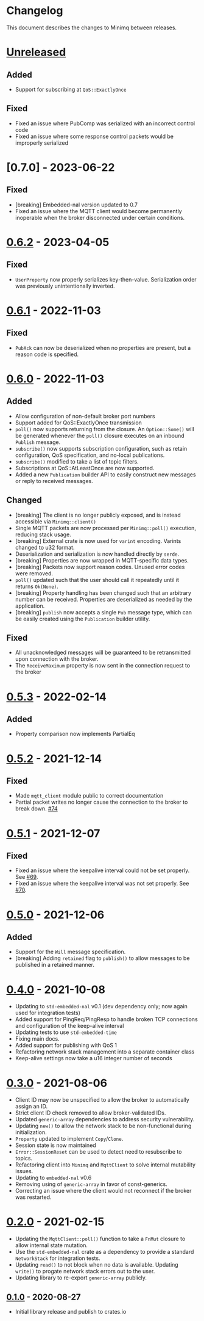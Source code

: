 # Changelog

This document describes the changes to Minimq between releases.

# [Unreleased]

## Added
* Support for subscribing at `QoS::ExactlyOnce`

## Fixed
* Fixed an issue where PubComp was serialized with an incorrect control code
* Fixed an issue where some response control packets would be improperly serialized


# [0.7.0] - 2023-06-22

## Fixed
* [breaking] Embedded-nal version updated to 0.7
* Fixed an issue where the MQTT client would become permanently inoperable when the broker
  disconnected under certain conditions.

# [0.6.2] - 2023-04-05

## Fixed
* `UserProperty` now properly serializes key-then-value. Serialization order was previously
  unintentionally inverted.

# [0.6.1] - 2022-11-03

## Fixed
* `PubAck` can now be deserialized when no properties are present, but a reason code is specified.

# [0.6.0] - 2022-11-03

## Added
* Allow configuration of non-default broker port numbers
* Support added for QoS::ExactlyOnce transmission
* `poll()` now supports returning from the closure. An `Option::Some()` will be generated whenever
  the `poll()` closure executes on an inbound `Publish` message.
* `subscribe()` now supports subscription configuration, such as retain configuration, QoS
  specification, and no-local publications.
* `subscribe()` modified to take a list of topic filters.
* Subscriptions at QoS::AtLeastOnce are now supported.
* Added a new `Publication` builder API to easily construct new messages or reply to received
  messages.

## Changed
* [breaking] The client is no longer publicly exposed, and is instead accessible via `Minimq::client()`
* Single MQTT packets are now processed per `Minimq::poll()` execution, reducing stack usage.
* [breaking] External crate is now used for `varint` encoding. Varints changed to u32 format.
* Deserialization and serialization is now handled directly by `serde`.
* [breaking] Properties are now wrapped in MQTT-specific data types.
* [breaking] Packets now support reason codes. Unused error codes were removed.
* `poll()` updated such that the user should call it repeatedly until it returns `Ok(None)`.
* [breaking] Property handling has been changed such that an arbitrary number can be received.
  Properties are deserialized as needed by the application.
* [breaking] `publish` now accepts a single `Pub` message type, which can be easily created using
  the `Publication` builder utility.

## Fixed
* All unacknowledged messages will be guaranteed to be retransmitted upon connection with the
broker.
* The `ReceiveMaximum` property is now sent in the connection request to the broker

# [0.5.3] - 2022-02-14

## Added
* Property comparison now implements PartialEq

# [0.5.2] - 2021-12-14

## Fixed
* Made `mqtt_client` module public to correct documentation
* Partial packet writes no longer cause the connection to the broker to break down.
  [#74](https://github.com/quartiq/minimq/issues/74)

# [0.5.1] - 2021-12-07

## Fixed
* Fixed an issue where the keepalive interval could not be set properly. See
  [#69](https://github.com/quartiq/minimq/issues/69).
* Fixed an issue where the keepalive interval was not set properly. See
  [#70](https://github.com/quartiq/minimq/issues/70).

# [0.5.0] - 2021-12-06

## Added
* Support for the `Will` message specification.
* [breaking] Adding `retained` flag to `publish()` to allow messages to be published in a retained
  manner.

# [0.4.0] - 2021-10-08

* Updating to `std-embedded-nal` v0.1 (dev dependency only; now again used for integration tests)
* Added support for PingReq/PingResp to handle broken TCP connections and configuration of the
keep-alive interval
* Updating tests to use `std-embedded-time`
* Fixing main docs.
* Added support for publishing with QoS 1
* Refactoring network stack management into a separate container class
* Keep-alive settings now take a u16 integer number of seconds

# [0.3.0] - 2021-08-06

* Client ID may now be unspecified to allow the broker to automatically assign an ID.
* Strict client ID check removed to allow broker-validated IDs.
* Updated `generic-array` dependencies to address security vulnerability.
* Updating `new()` to allow the network stack to be non-functional during initialization.
* `Property` updated to implement `Copy`/`Clone`.
* Session state is now maintained
* `Error::SessionReset` can be used to detect need to resubscribe to topics.
* Refactoring client into `Minimq` and `MqttClient` to solve internal mutability issues.
* Updating to `embedded-nal` v0.6
* Removing using of `generic-array` in favor of const-generics.
* Correcting an issue where the client would not reconnect if the broker was restarted.

# [0.2.0] - 2021-02-15

* Updating the `MqttClient::poll()` function to take a `FnMut` closure to allow internal state
  mutation.
* Use the `std-embedded-nal` crate as a dependency to provide a standard `NetworkStack` for
  integration tests.
* Updating `read()` to not block when no data is available. Updating `write()` to progate network
  stack errors out to the user.
* Updating library to re-export `generic-array` publicly.

## [0.1.0] - 2020-08-27

* Initial library release and publish to crates.io

[Unreleased]: https://github.com/quartiq/minimq/compare/0.7.0...HEAD
[0.6.2]: https://github.com/quartiq/minimq/releases/tag/0.7.0
[0.6.2]: https://github.com/quartiq/minimq/releases/tag/0.6.2
[0.6.1]: https://github.com/quartiq/minimq/releases/tag/0.6.1
[0.6.0]: https://github.com/quartiq/minimq/releases/tag/0.6.0
[0.5.3]: https://github.com/quartiq/minimq/releases/tag/0.5.3
[0.5.2]: https://github.com/quartiq/minimq/releases/tag/0.5.2
[0.5.1]: https://github.com/quartiq/minimq/releases/tag/0.5.1
[0.5.0]: https://github.com/quartiq/minimq/releases/tag/0.5.0
[0.4.0]: https://github.com/quartiq/minimq/releases/tag/0.4.0
[0.3.0]: https://github.com/quartiq/minimq/releases/tag/0.3.0
[0.2.0]: https://github.com/quartiq/minimq/releases/tag/0.2.0
[0.1.0]: https://github.com/quartiq/minimq/releases/tag/0.1.0
